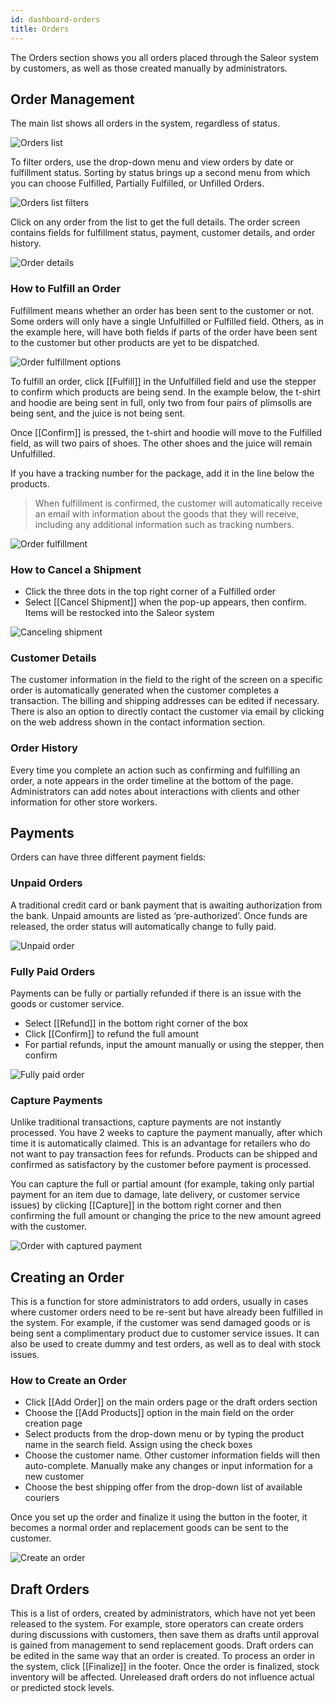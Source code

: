 ```yaml
---
id: dashboard-orders
title: Orders
---
```


The Orders section shows you all orders placed through the Saleor system by customers, as well as those created manually by administrators.


## Order Management

The main list shows all orders in the system, regardless of status.

![Orders list](assets/dashboard-orders/1.png)

To filter orders, use the drop-down menu and view orders by date or fulfillment status. Sorting by status brings up a second menu from which you can choose Fulfilled, Partially Fulfilled, or Unfilled Orders.

![Orders list filters](assets/dashboard-orders/2.jpg)


Click on any order from the list to get the full details. The order screen contains fields for fulfillment status, payment, customer details, and order history.

![Order details](assets/dashboard-orders/3.jpg)


### How to Fulfill an Order

Fulfillment means whether an order has been sent to the customer or not. Some orders will only have a single Unfulfilled or Fulfilled field. Others, as in the example here, will have both fields if parts of the order have been sent to the customer but other products are yet to be dispatched. 

![Order fulfillment options](assets/dashboard-orders/4.jpg)


To fulfill an order, click [[Fulfill]] in the Unfulfilled field and use the stepper to confirm which products are being send. In the example below, the t-shirt and hoodie are being sent in full, only two from four pairs of plimsolls are being sent, and the juice is not being sent.

Once [[Confirm]] is pressed, the t-shirt and hoodie will move to the Fulfilled field, as will two pairs of shoes. The other shoes and the juice will remain Unfulfilled.

If you have a tracking number for the package, add it in the line below the products.

> When fulfillment is confirmed, the customer will automatically receive an email with information about the goods that they will receive, including any additional information such as tracking numbers.

![Order fulfillment](assets/dashboard-orders/5.jpg)


### How to Cancel a Shipment

- Click the three dots in the top right corner of a Fulfilled order
- Select [[Cancel Shipment]] when the pop-up appears, then confirm. Items will be restocked into the Saleor system

![Canceling shipment](assets/dashboard-orders/6.jpg)


### Customer Details

The customer information in the field to the right of the screen on a specific order is automatically generated when the customer completes a transaction. The billing and shipping addresses can be edited if necessary. There is also an option to directly contact the customer via email by clicking on the web address shown in the contact information section.

### Order History

Every time you complete an action such as confirming and fulfilling an order, a note appears in the order timeline at the bottom of the page. Administrators can add notes about interactions with clients and other information for other store workers.

## Payments

Orders can have three different payment fields:


### Unpaid Orders

A traditional credit card or bank payment that is awaiting authorization from the bank. Unpaid amounts are listed as ‘pre-authorized’. Once funds are released, the order status will automatically change to fully paid.	

![Unpaid order](assets/dashboard-orders/7.jpg)


### Fully Paid Orders

Payments can be fully or partially refunded if there is an issue with the goods or customer service.

- Select [[Refund]] in the bottom right corner of the box 
- Click [[Confirm]] to refund the full amount 
- For partial refunds, input the amount manually or using the stepper, then confirm

![Fully paid order](assets/dashboard-orders/8.jpg)


### Capture Payments

Unlike traditional transactions, capture payments are not instantly processed. You have 2 weeks to capture the payment manually, after which time it is automatically claimed. This is an advantage for retailers who do not want to pay transaction fees for refunds. Products can be shipped and confirmed as satisfactory by the customer before payment is processed. 

You can capture the full or partial amount (for example, taking only partial payment for an item due to damage, late delivery, or customer service issues) by clicking [[Capture]] in the bottom right corner and then confirming the full amount or changing the price to the new amount agreed with the customer.

![Order with captured payment](assets/dashboard-orders/9.jpg)


## Creating an Order

This is a function for store administrators to add orders, usually in cases where customer orders need to be re-sent but have already been fulfilled in the system. For example, if the customer was send damaged goods or is being sent a complimentary product due to customer service issues. It can also be used to create dummy and test orders, as well as to deal with stock issues.


### How to Create an Order

- Click [[Add Order]] on the main orders page or the draft orders section
- Choose the [[Add Products]] option in the main field on the order creation page
- Select products from the drop-down menu or by typing the product name in the search field. Assign using the check boxes
- Choose the customer name. Other customer information fields will then auto-complete. Manually make any changes or input information for a new customer
- Choose the best shipping offer from the drop-down list of available couriers

Once you set up the order and finalize it using the button in the footer, it becomes a normal order and replacement goods can be sent to the customer.

![Create an order](assets/dashboard-orders/CreateOrdersImage.png)

## Draft Orders

This is a list of orders, created by administrators, which have not yet been released to the system. For example, store operators can create orders during discussions with customers, then save them as drafts until approval is gained from management to send replacement goods. Draft orders can be edited in the same way that an order is created. To process an order in the system, click [[Finalize]] in the footer. Once the order is finalized, stock inventory will be affected. Unreleased draft orders do not influence actual or predicted stock levels. 